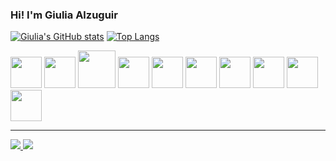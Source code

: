 ### Hi! I'm Giulia Alzuguir

<!-- ![Anurag's GitHub stats](https://github-readme-stats.vercel.app/api?username=giualz&show_icons=true&theme=radical&hide=totalissues) -->


[![Giulia's GitHub stats](https://github-readme-stats.vercel.app/api?username=giualz&theme=radical)](https://github.com/anuraghazra/github-readme-stats)
[![Top Langs](https://github-readme-stats.vercel.app/api/top-langs/?username=giualz&layout=compact&theme=radical)](https://github.com/anuraghazra/github-readme-stats)


<div>
<img src="https://img.shields.io/badge/JavaScript-323330?style=for-the-badge&logo=javascript&logoColor=F7DF1E" style="height:50px" />
<img src="https://img.shields.io/badge/Node.js-339933?style=for-the-badge&logo=nodedotjs&logoColor=white" style="height:50px" />
<img src="https://img.shields.io/badge/HTML5-E34F26?style=for-the-badge&logo=html5&logoColor=white" style="height:60px" />
<img src="https://img.shields.io/badge/CSS3-1572B6?style=for-the-badge&logo=css3&logoColor=white" style="height:50px" />
<img src="https://img.shields.io/badge/Express.js-000000?style=for-the-badge&logo=express&logoColor=white" style="height:50px" />
<img src="https://img.shields.io/badge/JWT-000000?style=for-the-badge&logo=JSON%20web%20tokens&logoColor=white" style="height:50px" />
<img src="https://img.shields.io/badge/React-20232A?style=for-the-badge&logo=react&logoColor=61DAFB" style="height:50px" />
<img src="https://img.shields.io/badge/styled--components-DB7093?style=for-the-badge&logo=styled-components&logoColor=white" style="height:50px" />
<img src="https://img.shields.io/badge/PostgreSQL-316192?style=for-the-badge&logo=postgresql&logoColor=white" style="height:50px" />
<img src="https://img.shields.io/badge/MongoDB-white?style=for-the-badge&logo=mongodb&logoColor=4EA94B" style="height:50px" />
</div>

<hr />

<div>
  <a href="https://www.linkedin.com/in/giulia-alzuguir/" target="_blank">
    <img src="https://img.shields.io/badge/LinkedIn-0077B5?style=for-the-badge&logo=linkedin&logoColor=white" />
  </a>
  <a href="https://www.instagram.com/giualz/" target="_blank">
   	<img src="https://img.shields.io/badge/Instagram-E4405F?style=for-the-badge&logo=instagram&logoColor=white" />
  </a>
</div>
